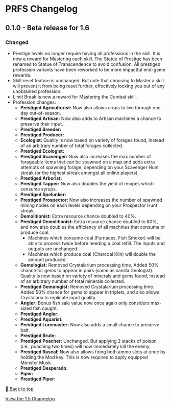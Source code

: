﻿# PRFS Changelog

## 0.1.0 - Beta release for 1.6

### Changed

* Prestige levels no longer require having all professions in the skill. It is now a reward for Mastering each skill. The Statue of Prestige has been renamed to Statue of Transcendence to avoid confusion. All prestiged profession variants have been reworked to be more impactful end-game rewards.
* Skill reset feature is unchanged. But note that choosing to Master a skill will prevent it from being reset further, effectively locking you out of any unobtained profession.
* Limit Break is now a reward for Mastering the Combat skill.
* Profession changes:
    * **Prestiged Agriculturist:** Now also allows crops to live through one day out-of-season.
    * **Prestiged Artisan:** Now also adds to Artisan machines a chance to preserve their input.
    * **Prestiged Breeder:**
    * **Prestiged Producer:**
    * **Ecologist:** Quality is now based on variety of forages found, instead of an arbitrary number of total forages collected.
    * **Prestiged Ecologist:**
    * **Prestiged Scavenger:** Now also increases the max number of forageable items that can be spawned on a map and adds extra attempts of spawning forage, depending on your Scavenger Hunt streak (or the highest streak amongst all online players).
    * **Prestiged Arborist:**
    * **Prestiged Tapper:** Now also doubles the yield of recipes which consume syrups.
    * **Prestiged Spelunker:**
    * **Prestiged Prospector:** Now also increases the number of spawned mining nodes on each levels depending on your Prospector Hunt streak.
    * **Demolitionist:** Extra resource chance doubled to 40%.
    * **Prestiged Demolitionist:** Extra resource chance doubled to 80%, and now also doubles the efficiency of all machines that consume or produce coal.
        * Machines which consume coal (Furnaces, Fish Smoker) will be able to process twice before needing a coal refill. The inputs and outputs are unchanged.
        * Machines which produce coal (Charcoal Kiln) will double the amount produced.
    * **Gemologist:** Removed Crystalarium processing time. Added 50% chance for gems to appear in pairs (same as vanilla Geologist). Quality is now based on variety of minerals and gems found, instead of an arbitrary number of total minerals collected.
    * **Prestiged Gemologist:** Removed Crystalarium processing time. Added 50% chance for gems to appear in triplets, and also allows Crystalaria to replicate input quality.
    * **Angler:** Bonus fish sale value now once again only considers max-sized fish caught.
    * **Prestiged Angler:**
    * **Prestiged Aquarist:**
    * **Prestiged Luremaster:** Now also adds a small chance to preserve bait.
    * **Prestiged Brute:**
    * **Prestiged Poacher:** Unchanged. But applying 2 stacks of poison (i.e., poaching two times) will now immediately kill the enemy.
    * **Prestiged Rascal:** Now also allows firing both ammo slots at once by holding the Mod key. This is now required to apply equipped Monster Musk.
    * **Prestiged Desperado:**
    * **Piper:**
    * **Prestiged Piper:**

[🔼 Back to top](#profs-changelog)

[View the 1.5 Changelog](resources/CHANGELOG_old.md)